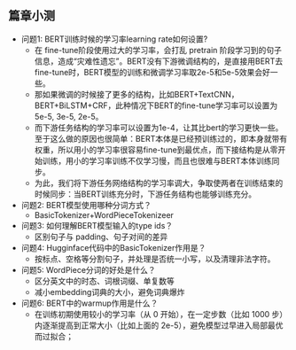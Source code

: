 ## 篇章小测
* 问题1: BERT训练时候的学习率learning rate如何设置?
  * 在 fine-tune阶段使用过大的学习率，会打乱 pretrain 阶段学习到的句子信息，造成“灾难性遗忘”。BERT没有下游微调结构的，是直接用BERT去fine-tune时，BERT模型的训练和微调学习率取2e-5和5e-5效果会好一些。
  * 那如果微调的时候接了更多的结构，比如BERT+TextCNN，BERT+BiLSTM+CRF，此种情况下BERT的fine-tune学习率可以设置为5e-5, 3e-5, 2e-5。
  * 而下游任务结构的学习率可以设置为1e-4，让其比bert的学习更快一些。至于这么做的原因也很简单：BERT本体是已经预训练过的，即本身就带有权重，所以用小的学习率很容易fine-tune到最优点，而下接结构是从零开始训练，用小的学习率训练不仅学习慢，而且也很难与BERT本体训练同步。
  * 为此，我们将下游任务网络结构的学习率调大，争取使两者在训练结束的时候同步：当BERT训练充分时，下游任务结构也能够训练充分。
* 问题2: BERT模型使用哪种分词方式？
  * BasicTokenizer+WordPieceTokenizeer
* 问题3: 如何理解BERT模型输入的type ids？
  * 区别句子与 padding、句子对间的差异
* 问题4: Hugginface代码中的BasicTokenizer作用是？
  * 按标点、空格等分割句子，并处理是否统一小写，以及清理非法字符。
* 问题5: WordPiece分词的好处是什么？
  * 区分英文中的时态、词根词缀、单复数等
  * 减小embedding词典的大小，避免词典爆炸
* 问题6: BERT中的warmup作用是什么？
  * 在训练初期使用较小的学习率（从 0 开始），在一定步数（比如 1000 步）内逐渐提高到正常大小（比如上面的 2e-5），避免模型过早进入局部最优而过拟合；